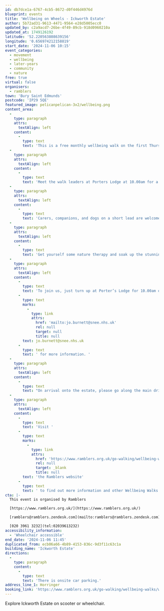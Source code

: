 ```yaml
---
id: db7dce1a-6767-4cb5-8672-d0f446d4976d
blueprint: events
title: 'Wellbeing on Wheels - Ickworth Estate'
author: 5b72ad31-9613-4471-9564-e28d5005ecc0
updated_by: c2a9acd7-26be-4f49-89cb-918d0960210a
updated_at: 1749126192
latitude: '52.220563808639156'
longitude: '0.656974212158819'
start_date: '2024-11-06 10:15'
event_categories:
  - movement
  - wellbeing
  - later-years
  - community
  - nature
free: true
virtual: false
organisers:
  - ramblers
town: 'Bury Saint Edmunds'
postcode: 'IP29 5QE'
featured_image: pelicanpelican-3x2/wellbeing.png
content_area:
  -
    type: paragraph
    attrs:
      textAlign: left
    content:
      -
        type: text
        text: 'This is a free monthly wellbeing walk on the first Thursday of the month for people in manual or electric wheelchairs, and scooters. '
  -
    type: paragraph
    attrs:
      textAlign: left
    content:
      -
        type: text
        text: 'Meet the walk leaders at Porters Lodge at 10.00am for a 10.15am start. The Wellbeing on Wheels walks are free and include a short, gentle group circuit around the Ickworth grounds and a visit to one of the cafés to relax and enjoy some company and conversation. '
  -
    type: paragraph
    attrs:
      textAlign: left
    content:
      -
        type: text
        text: 'Carers, companions, and dogs on a short lead are welcome. '
  -
    type: paragraph
    attrs:
      textAlign: left
    content:
      -
        type: text
        text: 'Get yourself some nature therapy and soak up the stunning landscape around Ickworth Estate. '
  -
    type: paragraph
    attrs:
      textAlign: left
    content:
      -
        type: text
        text: 'To join us, just turn up at Porter’s Lodge for 10.00am or email Jo on '
      -
        type: text
        marks:
          -
            type: link
            attrs:
              href: 'mailto:jo.burnett@snee.nhs.uk'
              rel: null
              target: null
              title: null
        text: jo.burnett@snee.nhs.uk
      -
        type: text
        text: ' for more information. '
  -
    type: paragraph
    attrs:
      textAlign: left
    content:
      -
        type: text
        text: "On arrival onto the estate, please go along the main drive, keeping straight. On arrival at the staff welcome point, please let the volunteer know you are attending the Wellbeing on Wheels group. They will direct you to the main car park. Please meet the walk leaders outside Porter's Lodge."
  -
    type: paragraph
    attrs:
      textAlign: left
    content:
      -
        type: text
        text: 'Visit '
      -
        type: text
        marks:
          -
            type: link
            attrs:
              href: 'https://www.ramblers.org.uk/go-walking/wellbeing-walks-groups/ramblers-wellbeing-walks-suffolk'
              rel: null
              target: _blank
              title: null
        text: 'the Ramblers website'
      -
        type: text
        text: ' to find out more information and other Wellbeing Walks. '
cta: |-
  This event is organised by Ramblers

  [https://www.ramblers.org.uk/](https://www.ramblers.org.uk/) 

  [ramblers@ramblers.zendesk.com](mailto:ramblers@ramblers.zendesk.com)

  [020 3961 3232](tel:02039613232)
accessibility_information:
  - 'Wheelchair accessible'
end_date: '2024-11-06 11:45'
duplicated_from: ecb06a66-4b89-4153-836c-9d3f11c63c1a
building_name: 'Ickworth Estate'
directions:
  -
    type: paragraph
    content:
      -
        type: text
        text: 'There is onsite car parking.'
address_line_1: Horringer
booking_link: 'https://www.ramblers.org.uk/go-walking/wellbeing-walks/wellbeing-wheels-ickworth-estate-4'
---
```

Explore Ickworth Estate on scooter or wheelchair.